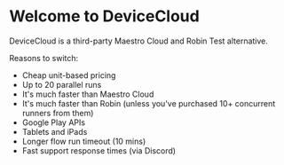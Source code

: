# Welcome to DeviceCloud

DeviceCloud is a third-party Maestro Cloud and Robin Test alternative.

Reasons to switch:

* Cheap unit-based pricing
* Up to 20 parallel runs
* It's much faster than Maestro Cloud
* It's much faster than Robin (unless you've purchased 10+ concurrent runners from them)
* Google Play APIs
* Tablets and iPads
* Longer flow run timeout (10 mins)
* Fast support response times (via Discord)
